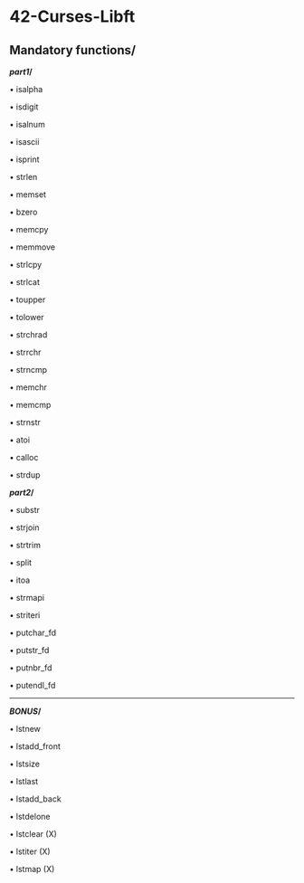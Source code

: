 # 42-Curses-Libft

<h2>Mandatory functions/</h2>

**_part1_/**

• isalpha   

• isdigit

• isalnum

• isascii

• isprint

• strlen

• memset

• bzero

• memcpy

• memmove

• strlcpy

• strlcat

• toupper

• tolower

• strchrad

• strrchr

• strncmp

• memchr

• memcmp

• strnstr

• atoi

• calloc

• strdup


**_part2_/**

• substr

• strjoin

• strtrim

• split

• itoa

• strmapi

• striteri

• putchar_fd

• putstr_fd

• putnbr_fd

• putendl_fd


-------------------------------------------

**_BONUS_/**

• lstnew

• lstadd_front

• lstsize 

• lstlast

• lstadd_back

• lstdelone

• lstclear (X)

• lstiter (X)

• lstmap (X)


